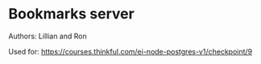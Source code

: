 # Bookmarks server
Authors: Lillian and Ron

Used for: https://courses.thinkful.com/ei-node-postgres-v1/checkpoint/9